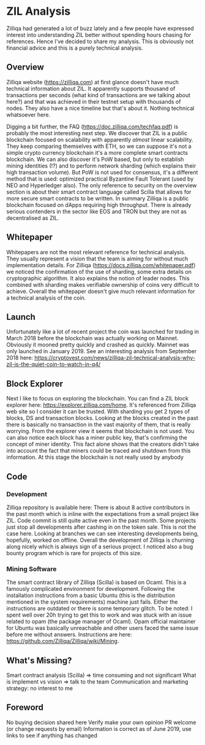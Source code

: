 # ZIL Analysis

Zilliqa had generated a lot of buzz lately and a few people have expressed interest into understanding ZIL better without spending hours chasing for references. Hence I've decided to share my analysis. This is obviously not financial advice and this is a purely technical analysis.

## Overview

Zilliqa website (https://zilliqa.com) at first glance doesn't have much technical information about ZIL. It apparently supports thousand of transactions per seconds (what kind of transactions are we talking about here?) and that was achieved in their testnet setup with thousands of nodes. They also have a nice timeline but that's about it. Nothing technical whatsoever here.



Digging a bit further, the FAQ (https://doc.zilliqa.com/techfaq.pdf) is probably the most interesting next step. We discover that ZIL is a public blockchain focused on scalability with apparently *almost* linear scalability. They keep comparing themselves with ETH, so we can suppose it's not a simple crypto currency blockchain it's a more complete smart contracts blockchain. We can also discover it's PoW based, but only to establish mining identities (!?) and to perform network sharding (which explains their high transaction volume). But PoW is not used for consensus, it's a different method that is used: optimized practical Byzantine Fault Tolerant (used by NEO and Hyperledger also). The only reference to security on the overview section is about their smart contract language called Scilla that allows for more secure smart contracts to be written. In summary Zilliqa is a public blockchain focused on dApps requiring high throughput. There is already serious contenders in the sector like EOS and TRON but they are not as decentralised as ZIL.

## Whitepaper

Whitepapers are not the most relevant reference for technical analysis. They usually represent a vision that the team is aiming for without much implementation details. For Zilliqa (https://docs.zilliqa.com/whitepaper.pdf) we noticed the confirmation of the use of sharding, some extra details on cryptographic algorithm. It also explains the notion of leader nodes. This combined with sharding makes verifiable ownership of coins very difficult to achieve. Overall the whitepaper doesn't give much relevant information for a technical analysis of the coin.

## Launch

Unfortunately like a lot of recent project the coin was launched for trading in March 2018 before the blockchain was actually working on Mainnet. Obviously it mooned pretty quickly and crashed as quickly. Mainnet was only launched in January 2019. See an interesting analysis from September 2018 here: https://cryptovest.com/news/zilliqa-zil-technical-analysis-why-zil-is-the-quiet-coin-to-watch-in-q4/

## Block Explorer

Next I like to focus on exploring the blockchain. You can find a ZIL block explorer here: https://explorer.zilliqa.com/home. It's referenced from Zilliqa web site so I consider it can be trusted. With sharding you get 2 types of blocks, DS and transaction blocks. Looking at the blocks created in the past there is basically no transaction in the vast majority of them, that is really worrying. From the explorer view it seems that blockchain is not used. You can also notice each block has a miner public key, that's confirming the concept of miner identity. This fact alone shows that the creators didn't take into account the fact that miners could be traced and shutdown from this information. At this stage the blockchain is not really used by anybody

## Code

### Development

Zilliqa repository is available here: 
There is about 8 active contributors in the past month which is inline with the expectations from a small project like ZIL. Code commit is still quite active even in the past month. Some projects just stop all developments after cashing in on the token sale. This is not the case here. Looking at branches we can see interesting developments being, hopefully, worked on offline. Overall the development of Zilliqa is churning along nicely which is always sign of a serious project. I noticed also a bug bounty program which is rare for projects of this size. 

### Mining Software

The smart contract library of Zilliqa (Scilla) is based on Ocaml. This is a famously complicated environment for development. Following the installation instructions from a basic Ubuntu (this is the distribution mentioned in the system requirements) machine just fails. Either the instructions are outdated or there is some temporary glitch. To be noted: I spent well over 20h trying to get this to work and was stuck with an issue related to opam (the package manager of Ocaml). Opam official maintainer for Ubuntu was basically unreachable and other users faced the same issue before me without answers. Instructions are here: https://github.com/Zilliqa/Zilliqa/wiki/Mining.

## What's Missing?

Smart contract analysis (Scilla) => time consuming and not significant
What is implement vs vision => talk to the team
Communication and marketing strategy: no interest to me

## Foreword

No buying decision shared here
Verify make your own opinion
PR welcome (or change requests by email)
Information is correct as of June 2019, use links to see if anything has changed


